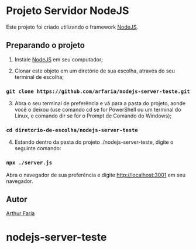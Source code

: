 # Projeto Servidor NodeJS

Este projeto foi criado utilizando o framework [NodeJS](https://nodejs.org/en/).

## Preparando o projeto

1. Instale [NodeJS](https://nodejs.org/en/) em seu computador;

2. Clonar este objeto em um diretório de sua escolha, através do seu terminal de escolha;

### `git clone https://github.com/arfaria/nodejs-server-teste.git`

3. Abra o seu terminal de preferência e vá para a pasta do projeto, aonde você o deixou (use comando cd se for PowerShell ou um terminal do Linux, e comando dir se for o Prompt de Comando do Windows);

### `cd diretorio-de-escolha/nodejs-server-teste`

4. Estando dentro da pasta do projeto ./nodejs-server-teste, digite o seguinte comando:

### `npx ./server.js`

Abra o navegador de sua preferência e digite [http://localhost:3001](http://localhost:3001) em seu navegador.

## Autor

[Arthur Faria](https://github.com/arfaria)
# nodejs-server-teste